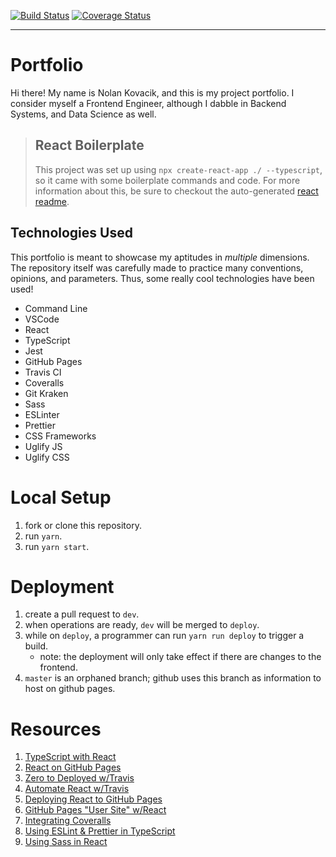 [![Build Status](https://travis-ci.com/noltron000/noltron000.github.io.svg?branch=deploy)](https://travis-ci.com/noltron000/noltron000.github.io)
[![Coverage Status](https://coveralls.io/repos/github/noltron000/noltron000.github.io/badge.svg?branch=deploy)](https://coveralls.io/github/noltron000/noltron000.github.io?branch=deploy)

---

# Portfolio
Hi there! My name is Nolan Kovacik, and this is my project portfolio.
I consider myself a Frontend Engineer, although I dabble in Backend Systems, and Data Science as well.

> ## React Boilerplate
> This project was set up using `npx create-react-app ./ --typescript`, so it came with some boilerplate commands and code.
> For more information about this, be sure to checkout the auto-generated [react readme](./REACT.md).

## Technologies Used
This portfolio is meant to showcase my aptitudes in *multiple* dimensions.
The repository itself was carefully made to practice many conventions, opinions, and parameters.
Thus, some really cool technologies have been used!
- Command Line
- VSCode
- React
- TypeScript
- Jest
- GitHub Pages
- Travis CI
- Coveralls
- Git Kraken
- Sass
- ESLinter
- Prettier
- CSS Frameworks
- Uglify JS
- Uglify CSS

# Local Setup
1. fork or clone this repository.
1. run `yarn`.
1. run `yarn start`.

# Deployment
1. create a pull request to `dev`.
1. when operations are ready, `dev` will be merged to `deploy`.
1. while on `deploy`, a programmer can run `yarn run deploy` to trigger a build.
	- note: the deployment will only take effect if there are changes to the frontend.
1. `master` is an orphaned branch; github uses this branch as information to host on github pages.

# Resources
1. [TypeScript with React](https://create-react-app.dev/docs/adding-typescript/)
1. [React on GitHub Pages](https://medium.com/the-andela-way/how-to-deploy-your-react-application-to-github-pages-in-less-than-5-minutes-8c5f665a2d2a)
1. [Zero to Deployed w/Travis](https://medium.com/quick-code/from-zero-to-deployed-with-react-travisci-and-surge-9be99350cf8b)
1. [Automate React w/Travis](https://medium.com/@sumn2u/automate-create-react-app-deployment-to-gh-pages-using-travis-ci-b2a97203680b)
1. [Deploying React to GitHub Pages](https://medium.com/the-andela-way/how-to-deploy-your-react-application-to-github-pages-in-less-than-5-minutes-8c5f665a2d2a)
1. [GitHub Pages "User Site" w/React](https://medium.com/swlh/deploying-react-apps-to-github-pages-on-master-branch-creating-a-user-site-bc96c2a37dc8)
1. [Integrating Coveralls](https://medium.com/@okunladekayode/how-i-integrated-coveralls-with-my-nodejs-project-95e88b78ae68)
1. [Using ESLint & Prettier in TypeScript](https://dev.to/robertcoopercode/using-eslint-and-prettier-in-a-typescript-project-53jb)
1. [Using Sass in React](https://scotch.io/tutorials/using-sass-in-create-react-app-v2)
